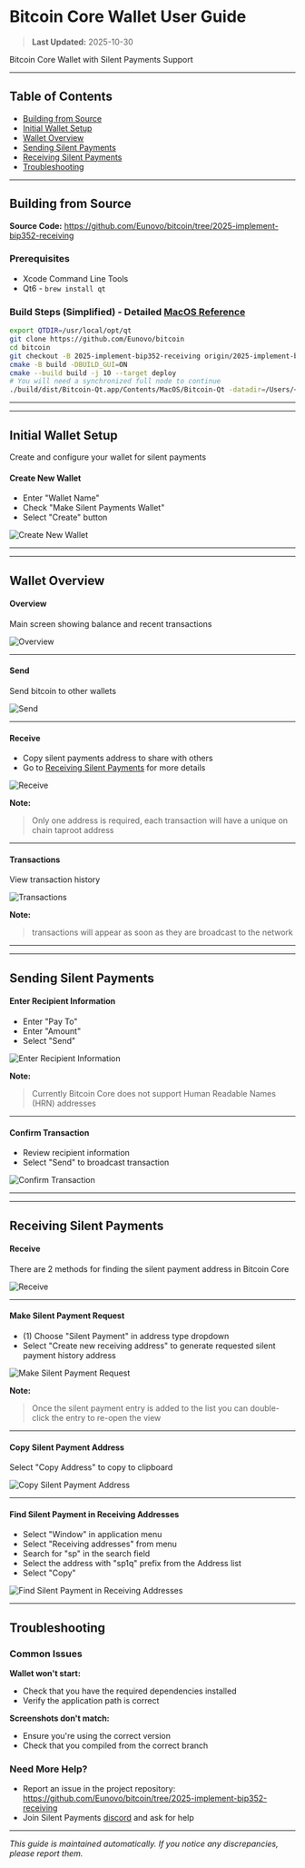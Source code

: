 # Bitcoin Core Wallet User Guide

> **Last Updated:** 2025-10-30

Bitcoin Core Wallet with Silent Payments Support

---

## Table of Contents

- [Building from Source](#building-from-source)
- [Initial Wallet Setup](#initial-wallet-setup)
- [Wallet Overview](#wallet-overview)
- [Sending Silent Payments](#sending-silent-payments)
- [Receiving Silent Payments](#receiving-silent-payments)
- [Troubleshooting](#troubleshooting)

---

## Building from Source

**Source Code:** https://github.com/Eunovo/bitcoin/tree/2025-implement-bip352-receiving

### Prerequisites
- Xcode Command Line Tools
- Qt6 - `brew install qt`

### Build Steps (Simplified) - Detailed [MacOS Reference](https://github.com/bitcoin/bitcoin/blob/master/doc/build-osx.md)
```bash
export QTDIR=/usr/local/opt/qt
git clone https://github.com/Eunovo/bitcoin
cd bitcoin
git checkout -B 2025-implement-bip352-receiving origin/2025-implement-bip352-receiving
cmake -B build -DBUILD_GUI=ON
cmake --build build -j 10 --target deploy
# You will need a synchronized full node to continue
./build/dist/Bitcoin-Qt.app/Contents/MacOS/Bitcoin-Qt -datadir=/Users/<user>/data/bitcoin -conf=/Users/<user>/.bitcoin/bitcoin.conf -server
```


---

 ***
## Initial Wallet Setup

Create and configure your wallet for silent payments

#### Create New Wallet

- Enter "Wallet Name"
- Check "Make Silent Payments Wallet"
- Select "Create" button

<img src="screenshots/setup_create_new_wallet.png" alt="Create New Wallet" style="max-height: 500px;">



---



 ***
## Wallet Overview


#### Overview

Main screen showing balance and recent transactions

<img src="screenshots/usage_overview.png" alt="Overview" style="max-height: 500px;">



---

#### Send

Send bitcoin to other wallets

<img src="screenshots/usage_send.png" alt="Send" style="max-height: 500px;">



---

#### Receive

- Copy silent payments address to share with others
- Go to [Receiving Silent Payments](#receiving-silent-payments) for more details

<img src="screenshots/usage_receive.png" alt="Receive" style="max-height: 500px;">


**Note:**
> Only one address is required, each transaction will have a unique on chain taproot address

---

#### Transactions

View transaction history

<img src="screenshots/usage_transactions.png" alt="Transactions" style="max-height: 500px;">


**Note:**
> transactions will appear as soon as they are broadcast to the network

---



 ***
## Sending Silent Payments


#### Enter Recipient Information

- Enter "Pay To"
- Enter "Amount"
- Select "Send"

<img src="screenshots/sending_enter_recipient_information_annotated.png" alt="Enter Recipient Information" style="max-height: 500px;">


**Note:**
> Currently Bitcoin Core does not support Human Readable Names (HRN) addresses

---

#### Confirm Transaction

- Review recipient information
- Select "Send" to broadcast transaction

<img src="screenshots/sending_confirm_transaction.png" alt="Confirm Transaction" style="max-height: 500px;">



---



 ***
## Receiving Silent Payments


#### Receive

There are 2 methods for finding the silent payment address in Bitcoin Core

<img src="screenshots/receiving_receive.png" alt="Receive" style="max-height: 500px;">



---

#### Make Silent Payment Request

- (1) Choose "Silent Payment" in address type dropdown
- Select "Create new receiving address" to generate requested silent payment history address

<img src="screenshots/receiving_make_silent_payment_request_annotated.png" alt="Make Silent Payment Request" style="max-height: 500px;">


**Note:**
> Once the silent payment entry is added to the list you can double-click the entry to re-open the view

---

#### Copy Silent Payment Address

Select "Copy Address" to copy to clipboard

<img src="screenshots/receiving_copy_silent_payment_address.png" alt="Copy Silent Payment Address" style="max-height: 500px;">



---

#### Find Silent Payment in Receiving Addresses

- Select "Window" in application menu
- Select "Receiving addresses" from menu
- Search for "sp" in the search field
- Select the address with "sp1q" prefix from the Address list
- Select "Copy"

<img src="screenshots/receiving_find_silent_payment_in_receiving_addresses.png" alt="Find Silent Payment in Receiving Addresses" style="max-height: 500px;">



---






## Troubleshooting

### Common Issues

**Wallet won't start:**
- Check that you have the required dependencies installed
- Verify the application path is correct

**Screenshots don't match:**
- Ensure you're using the correct version
- Check that you compiled from the correct branch


### Need More Help?

- Report an issue in the project repository: https://github.com/Eunovo/bitcoin/tree/2025-implement-bip352-receiving
- Join Silent Payments [discord](https://discord.gg/UFF2u6hxBf) and ask for help

---

*This guide is maintained automatically. If you notice any discrepancies, please report them.*